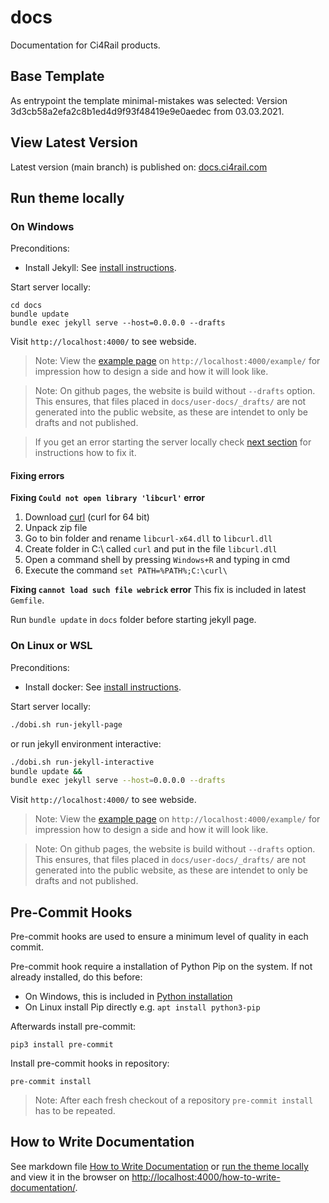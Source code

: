 # docs

Documentation for Ci4Rail products.

## Base Template

As entrypoint the template minimal-mistakes was selected:
Version 3d3cb58a2efa2c8b1ed4d9f93f48419e9e0aedec from 03.03.2021.

## View Latest Version

Latest version (main branch) is published on: [docs.ci4rail.com](https://docs.ci4rail.com/)

## Run theme locally

### On Windows

Preconditions:
* Install Jekyll: See [install instructions](https://jekyllrb.com/docs/installation/windows/).

Start server locally:
```
cd docs
bundle update
bundle exec jekyll serve --host=0.0.0.0 --drafts
```

Visit `http://localhost:4000/` to see webside.

> Note: View the [example page](docs/user-docs/_drafts/example.md) on `http://localhost:4000/example/` for impression how to design a side and how it will look like.

> Note: On github pages, the website is build without `--drafts` option. This ensures, that files placed in `docs/user-docs/_drafts/` are not generated into the public website, as these are intendet to only be drafts and not published.

> If you get an error starting the server locally check [next section](#fixing-could-not-open-library-libcurl-error) for instructions how to fix it.


#### Fixing errors

**Fixing `Could not open library 'libcurl'` error**
1. Download [curl](https://curl.se/windows/) (curl for 64 bit)
2. Unpack zip file
3. Go to bin folder and rename `libcurl-x64.dll` to `libcurl.dll`
4. Create folder in C:\ called `curl` and put in the file `libcurl.dll`
5. Open a command shell by pressing `Windows+R` and typing in cmd
6. Execute the command `set PATH=%PATH%;C:\curl\`


**Fixing `cannot load such file webrick` error**
This fix is included in latest `Gemfile`.

Run `bundle update` in `docs` folder before starting jekyll page.


### On Linux or WSL

Preconditions:
* Install docker: See [install instructions](https://docs.docker.com/engine/install/).

Start server locally:
```bash
./dobi.sh run-jekyll-page
```

or run jekyll environment interactive:
```bash
./dobi.sh run-jekyll-interactive
bundle update &&
bundle exec jekyll serve --host=0.0.0.0 --drafts
```

Visit `http://localhost:4000/` to see webside.

> Note: View the [example page](docs/user-docs/_drafts/example.md) on `http://localhost:4000/example/` for impression how to design a side and how it will look like.

> Note: On github pages, the website is build without `--drafts` option. This ensures, that files placed in `docs/user-docs/_drafts/` are not generated into the public website, as these are intendet to only be drafts and not published.


## Pre-Commit Hooks

Pre-commit hooks are used to ensure a minimum level of quality in each commit.

Pre-commit hook require a installation of Python Pip on the system. If not already installed, do this before:
* On Windows, this is included in [Python installation](https://www.python.org/downloads/)
* On Linux install Pip directly e.g. `apt install python3-pip`

Afterwards install pre-commit:

```
pip3 install pre-commit
```

Install pre-commit hooks in repository:
```
pre-commit install
```

> Note: After each fresh checkout of a repository `pre-commit install` has to be repeated.

## How to Write Documentation
See markdown file [How to Write Documentation](docs/user-docs/_drafts/how-to-write-documentation.md) or [run the theme locally](#run-theme-locally) and
view it in the browser on [http://localhost:4000/how-to-write-documentation/](http://localhost:4000/how-to-write-documentation/).
